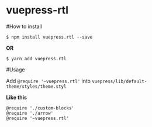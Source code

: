 # vuepress-rtl

#How to install

```
$ npm install vuepress.rtl --save
```
**OR**
```
$ yarn add vuepress.rtl
```



#Usage

Add `@require '~vuepress.rtl'` into `vuepress/lib/default-theme/styles/theme.styl`

**Like this**

```
@require './custom-blocks'
@require './arrow'
@require '~vuepress.rtl'
```